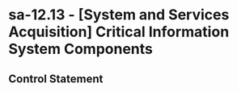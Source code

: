 # sa-12.13 - \[System and Services Acquisition\] Critical Information System Components

## Control Statement
